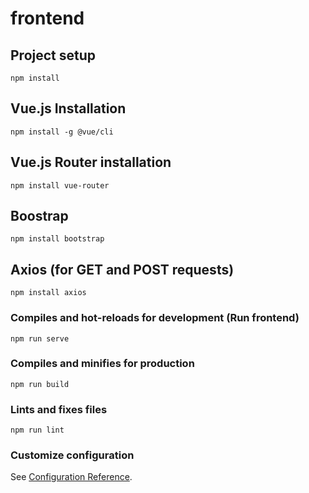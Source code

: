 # frontend

## Project setup
```
npm install
```

## Vue.js Installation
```
npm install -g @vue/cli
```

## Vue.js Router installation
```
npm install vue-router
```

## Boostrap
```
npm install bootstrap
```

## Axios (for GET and POST requests)
```
npm install axios
```

### Compiles and hot-reloads for development (Run frontend)
```
npm run serve
```

### Compiles and minifies for production
```
npm run build
```

### Lints and fixes files
```
npm run lint
```

### Customize configuration
See [Configuration Reference](https://cli.vuejs.org/config/).
